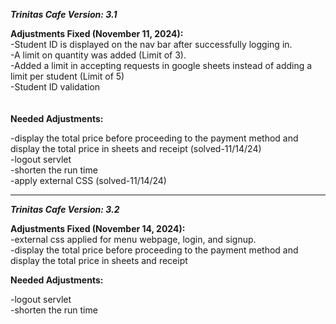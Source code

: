 ***Trinitas Cafe Version: 3.1***


__Adjustments Fixed (November 11, 2024):__  <br />
-Student ID is displayed on the nav bar after successfully logging in. <br />
-A limit on quantity was added (Limit of 3).  <br />
-Added a limit in accepting requests in google sheets instead of adding a limit per student (Limit of 5)  <br />
-Student ID validation  <br />
 <br /> 
  <br />
__Needed Adjustments:__ <br />

-display the total price before proceeding to the payment method and display the total price in sheets and receipt (solved-11/14/24) <br />
-logout servlet <br />
-shorten the run time <br />
-apply external CSS (solved-11/14/24) <br />


-------------------------------------------------------------------------------------------------------

***Trinitas Cafe Version: 3.2***

__Adjustments Fixed (November 14, 2024):__ <br />
-external css applied for menu webpage, login, and signup. <br />
-display the total price before proceeding to the payment method and display the total price in sheets and receipt <br />

__Needed Adjustments:__ <br />

-logout servlet <br />
-shorten the run time <br />
